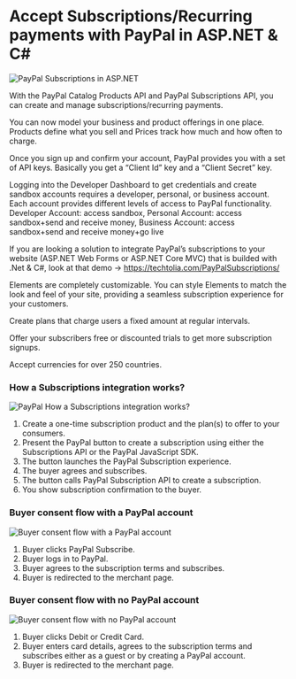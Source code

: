 # Accept Subscriptions/Recurring payments with PayPal in ASP.NET &amp; C#

![PayPal Subscriptions in ASP.NET](https://techtolia.com/PayPalSubscriptions/assets/images/PayPalNET.PNG)

With the PayPal Catalog Products API and PayPal Subscriptions API, you can create and manage subscriptions/recurring payments.

You can now model your business and product offerings in one place. Products define what you sell and Prices track how much and how often to charge.

Once you sign up and confirm your account, PayPal provides you with a set of API keys. Basically you get a “Client Id” key and a “Client Secret” key. 

Logging into the Developer Dashboard to get credentials and create sandbox accounts requires a developer, personal, or business account. Each account provides different levels of access to PayPal functionality. Developer Account: access sandbox, Personal Account: access sandbox+send and receive money, Business Account: access sandbox+send and receive money+go live

If you are looking a solution to integrate PayPal’s subscriptions to your website (ASP.NET Web Forms or ASP.NET Core MVC) that is builded with .Net & C#, look at that demo → https://techtolia.com/PayPalSubscriptions/

Elements are completely customizable. You can style Elements to match the look and feel of your site, providing a seamless subscription experience for your customers.

Create plans that charge users a fixed amount at regular intervals.

Offer your subscribers free or discounted trials to get more subscription signups.

Accept currencies for over 250 countries.

### How a Subscriptions integration works?
![PayPal How a Subscriptions integration works?](https://techtolia.com/PayPalSubscriptions/assets/images/subscriptions-how-to.svg)
1. Create a one-time subscription product and the plan(s) to offer to your consumers.
2. Present the PayPal button to create a subscription using either the Subscriptions API or the PayPal JavaScript SDK.
3. The button launches the PayPal Subscription experience.
4. The buyer agrees and subscribes.
5. The button calls PayPal Subscription API to create a subscription.
6. You show subscription confirmation to the buyer.

### Buyer consent flow with a PayPal account
![Buyer consent flow with a PayPal account](https://techtolia.com/PayPalSubscriptions/assets/images/subscriptions-paypal-account.svg)
1. Buyer clicks PayPal Subscribe.
2. Buyer logs in to PayPal.
3. Buyer agrees to the subscription terms and subscribes.
4. Buyer is redirected to the merchant page.

### Buyer consent flow with no PayPal account

![Buyer consent flow with no PayPal account](https://techtolia.com/PayPalSubscriptions/assets/images/subscriptions-no-paypal-account.svg)
1. Buyer clicks Debit or Credit Card.
2. Buyer enters card details, agrees to the subscription terms and subscribes either as a guest or by creating a PayPal account.
3. Buyer is redirected to the merchant page.
